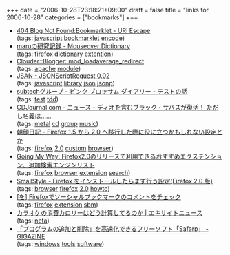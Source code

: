 +++
date = "2006-10-28T23:18:21+09:00"
draft = false
title = "links for 2006-10-28"
categories = ["bookmarks"]
+++

<ul class="delicious">
	<li>
		<div class="delicious-link"><a href="http://blog.livedoor.jp/dankogai/archives/50671193.html">404 Blog Not Found:Bookmarklet - URI Escape</a></div>
		<div class="delicious-tags">(tags: <a href="http://del.icio.us/nobu666/javascript">javascript</a> <a href="http://del.icio.us/nobu666/bookmarklet">bookmarklet</a> <a href="http://del.icio.us/nobu666/encode">encode</a>)</div>
	</li>
	<li>
		<div class="delicious-link"><a href="http://ichiro.maruta.googlepages.com/mouseoverdictionary">maruの研究記録 - Mouseover Dictionary</a></div>
		<div class="delicious-tags">(tags: <a href="http://del.icio.us/nobu666/firefox">firefox</a> <a href="http://del.icio.us/nobu666/dictionary">dictionary</a> <a href="http://del.icio.us/nobu666/extention">extention</a>)</div>
	</li>
	<li>
		<div class="delicious-link"><a href="http://clouder.jp/yoshiki/mt/archives/000720.html">Clouder::Blogger: mod_loadaverage_redirect</a></div>
		<div class="delicious-tags">(tags: <a href="http://del.icio.us/nobu666/apache">apache</a> <a href="http://del.icio.us/nobu666/module">module</a>)</div>
	</li>
	<li>
		<div class="delicious-link"><a href="http://openjsan.org/doc/y/yo/yoshida/JSONScriptRequest/0.02/lib/JSONScriptRequest.html">JSAN - JSONScriptRequest 0.02</a></div>
		<div class="delicious-tags">(tags: <a href="http://del.icio.us/nobu666/javascript">javascript</a> <a href="http://del.icio.us/nobu666/library">library</a> <a href="http://del.icio.us/nobu666/json">json</a> <a href="http://del.icio.us/nobu666/jsonp">jsonp</a>)</div>
	</li>
	<li>
		<div class="delicious-link"><a href="http://subtech.g.hatena.ne.jp/secondlife/20061026/1161791460">subtechグループ - ピンク ブロッサム ダイアリー - テストの話</a></div>
		<div class="delicious-tags">(tags: <a href="http://del.icio.us/nobu666/test">test</a> <a href="http://del.icio.us/nobu666/tdd">tdd</a>)</div>
	</li>
	<li>
		<div class="delicious-link"><a href="http://www.cdjournal.com/main/news/news.php?nno=13213">CDJournal.com - ニュース - ディオを含むブラック・サバスが復活！ ただし名義は……</a></div>
		<div class="delicious-tags">(tags: <a href="http://del.icio.us/nobu666/metal">metal</a> <a href="http://del.icio.us/nobu666/cd">cd</a> <a href="http://del.icio.us/nobu666/group">group</a> <a href="http://del.icio.us/nobu666/music">music</a>)</div>
	</li>
	<li>
		<div class="delicious-link"><a href="http://diary.noasobi.net/2006/10/diary_061025a.html">朝顔日記 - Firefox 1.5 から 2.0 へ移行した際に役に立つかもしれない設定とか</a></div>
		<div class="delicious-tags">(tags: <a href="http://del.icio.us/nobu666/firefox">firefox</a> <a href="http://del.icio.us/nobu666/2.0">2.0</a> <a href="http://del.icio.us/nobu666/custom">custom</a> <a href="http://del.icio.us/nobu666/browser">browser</a>)</div>
	</li>
	<li>
		<div class="delicious-link"><a href="http://kengo.preston-net.com/archives/002874.shtml">Going My Way: Firefox2.0のリリースで利用できるおすすめエクステンション、追加検索エンジンリスト</a></div>
		<div class="delicious-tags">(tags: <a href="http://del.icio.us/nobu666/firefox">firefox</a> <a href="http://del.icio.us/nobu666/browser">browser</a> <a href="http://del.icio.us/nobu666/extension">extension</a> <a href="http://del.icio.us/nobu666/search">search</a>)</div>
	</li>
	<li>
		<div class="delicious-link"><a href="http://www.smallstyle.com/20061025.html#p01">SmallStyle - Firefox をインストールしたらまず行う設定(Firefox 2.0 版)</a></div>
		<div class="delicious-tags">(tags: <a href="http://del.icio.us/nobu666/browser">browser</a> <a href="http://del.icio.us/nobu666/firefox">firefox</a> <a href="http://del.icio.us/nobu666/2.0">2.0</a> <a href="http://del.icio.us/nobu666/howto">howto</a>)</div>
	</li>
	<li>
		<div class="delicious-link"><a href="http://nais.to/~yto/clog/2006-10-27-5.html">[を] Firefoxでソーシャルブックマークのコメントをチェック</a></div>
		<div class="delicious-tags">(tags: <a href="http://del.icio.us/nobu666/firefox">firefox</a> <a href="http://del.icio.us/nobu666/extension">extension</a> <a href="http://del.icio.us/nobu666/sbm">sbm</a>)</div>
	</li>
	<li>
		<div class="delicious-link"><a href="http://www.excite.co.jp/News/bit/00091161796875.html">カラオケの消費カロリーはどう計算してるのか | エキサイトニュース</a></div>
		<div class="delicious-tags">(tags: <a href="http://del.icio.us/nobu666/neta">neta</a>)</div>
	</li>
	<li>
		<div class="delicious-link"><a href="http://gigazine.net/index.php?/news/comments/20061028_safarp/">「プログラムの追加と削除」を高速化できるフリーソフト「Safarp」 - GIGAZINE</a></div>
		<div class="delicious-tags">(tags: <a href="http://del.icio.us/nobu666/windows">windows</a> <a href="http://del.icio.us/nobu666/tools">tools</a> <a href="http://del.icio.us/nobu666/software">software</a>)</div>
	</li>
</ul>
